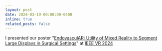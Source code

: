 ```yaml
---
layout: post
date: 2024-03-19 00:00:00-0400
inline: true
related_posts: false
---
```


I presented our poster "[EndovasculAR: Utility of Mixed Reality to Segment Large Displays in Surgical Settings](https://ieeexplore.ieee.org/abstract/document/10536526)" at [IEEE VR 2024](https://ieeevr.org/2024/)
